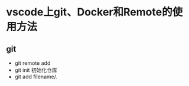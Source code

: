 # vscode上git、Docker和Remote的使用方法

## git

- git remote add <name> <url>
- git init 初始化仓库
- git add filename/. 